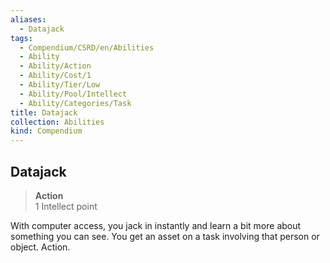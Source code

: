 ```yaml
---
aliases:
  - Datajack
tags:
  - Compendium/CSRD/en/Abilities
  - Ability
  - Ability/Action
  - Ability/Cost/1
  - Ability/Tier/Low
  - Ability/Pool/Intellect
  - Ability/Categories/Task
title: Datajack
collection: Abilities
kind: Compendium
---
```

## Datajack  
>**Action**  
>1 Intellect point
  
With computer access, you jack in instantly and learn a bit more about something you can see. You get an asset on a task involving that person or object. Action.